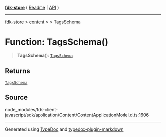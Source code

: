 [**fdk-store**](../../../README.md) ( [Readme](../../../README.md) \| [API](../../../API.md) )

---

[fdk-store](../../../API.md) > [content](../../README.md) > [<internal>](../README.md) > TagsSchema

# Function: TagsSchema()

> **TagsSchema**(): [`TagsSchema`](../type-aliases/type-alias.TagsSchema.md)

## Returns

[`TagsSchema`](../type-aliases/type-alias.TagsSchema.md)

## Source

node_modules/fdk-client-javascript/sdk/application/Content/ContentApplicationModel.d.ts:1606

---

Generated using [TypeDoc](https://typedoc.org/) and [typedoc-plugin-markdown](https://www.npmjs.com/package/typedoc-plugin-markdown)
